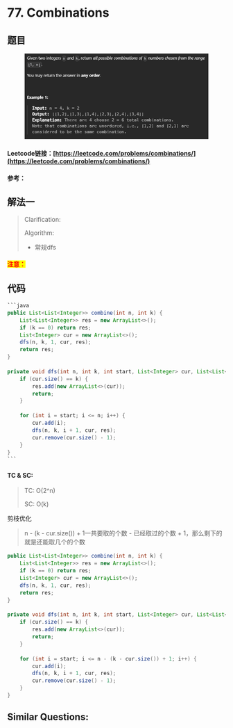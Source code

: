 # 77. Combinations

## 题目

<figure><img src="../../.gitbook/assets/image (1) (1) (1) (1) (1) (1) (1) (1) (1).png" alt=""><figcaption></figcaption></figure>

#### Leetcode链接：[https://leetcode.com/problems/combinations/](https://leetcode.com/problems/combinations/)

#### 参考：

## 解法一

> Clarification:&#x20;
>
> Algorithm:&#x20;
>
> * 常规dfs

#### <mark style="color:red;">注意：</mark>

## 代码

````java
```java
public List<List<Integer>> combine(int n, int k) {
    List<List<Integer>> res = new ArrayList<>();
    if (k == 0) return res;
    List<Integer> cur = new ArrayList<>();
    dfs(n, k, 1, cur, res);
    return res;
}

private void dfs(int n, int k, int start, List<Integer> cur, List<List<Integer>> res) {
    if (cur.size() == k) {
        res.add(new ArrayList<>(cur));
        return;
    }

    for (int i = start; i <= n; i++) {
        cur.add(i);
        dfs(n, k, i + 1, cur, res);
        cur.remove(cur.size() - 1);
    }
}
```
````

#### TC & SC:&#x20;

> TC: O(2^n)
>
> SC: O(k)

剪枝优化

> n - (k - cur.size()) + 1一共要取的个数 - 已经取过的个数 + 1，那么剩下的就是还能取几个的个数

```java
public List<List<Integer>> combine(int n, int k) {
    List<List<Integer>> res = new ArrayList<>();
    if (k == 0) return res;
    List<Integer> cur = new ArrayList<>();
    dfs(n, k, 1, cur, res);
    return res;
}

private void dfs(int n, int k, int start, List<Integer> cur, List<List<Integer>> res) {
    if (cur.size() == k) {
        res.add(new ArrayList<>(cur));
        return;
    }

    for (int i = start; i <= n - (k - cur.size()) + 1; i++) {
        cur.add(i);
        dfs(n, k, i + 1, cur, res);
        cur.remove(cur.size() - 1);
    }
}
```

## **Similar Questions:**&#x20;
